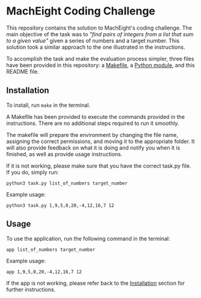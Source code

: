# MachEight Coding Challenge


This repository contains the solution to MachEight's coding challenge. The main objective of the task was to _"find pairs of integers from a list that sum to a given value"_ given a series of numbers and a target number. This solution took a similar approach to the one illustrated in the instructions.

To accomplish the task and make the evaluation process simpler, three files have been provided in this repository: a [Makefile](./Makefile), a [Python module](./task.py), and this README file.


## Installation

To install, run `make` in the terminal.

A Makefile has been provided to execute the commands provided in the instructions. There are no additional steps required to run it smoothly.

The makefile will prepare the environment by changing the file name, assigning the correct permissions, and moving it to the appropriate folder. It will also provide feedback on what it is doing and notify you when it is finished, as well as provide usage instructions.

If it is not working, please make sure that you have the correct task.py file. If you do, simply run:

```
python3 task.py list_of_numbers target_number
```
Example usage:
```
python3 task.py 1,9,5,0,20,-4,12,16,7 12
```

## Usage
To use the application, run the following command in the terminal:

```
app list_of_numbers target_number
```

Example usage:
```
app 1,9,5,0,20,-4,12,16,7 12
```

If the app is not working, please refer back to the [Installation](#installation) section for further instructions.
